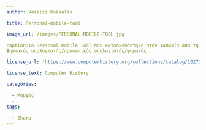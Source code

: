 ```yaml
---
author: Vasilis Kokkalis

title: Personal-mobile-tool

image_url: /images/PERSONAL-MOBILE-TOOL.jpg

caption:Το Personal mobile Tool που κατασκευάστηκε στην Ιαπωνία από τη Sharp  το 2001 ανήκει στην κατηγορία
Ψηφιακός υπολογιστής/προσωπικός υπολογιστής/φορητός.

license_url: 'https://www.computerhistory.org/collections/catalog/102718570'

license_text: Computer History

categories:

  - Μορφές
  - 
tags:

  - Sharp
---
```


